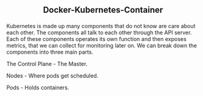 ## <p align="center"> Docker-Kubernetes-Container </p>

Kubernetes is made up many components that do not know are care about each other. The components all talk to each other through the API server. Each of these components operates its own function and then exposes metrics, that we can collect for monitoring later on. We can break down the components into three main parts.

The Control Plane - The Master.

Nodes - Where pods get scheduled.

Pods - Holds containers.
